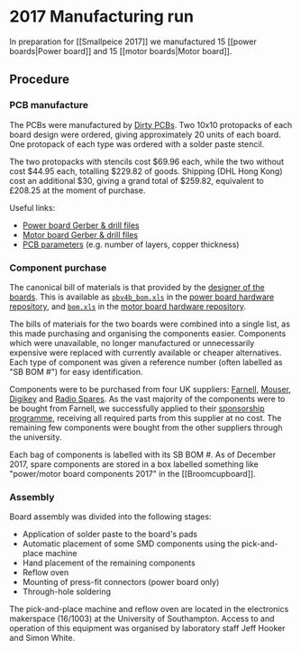 # 2017 Manufacturing run

In preparation for [[Smallpeice 2017]] we manufactured 15 [[power boards|Power board]] and 15 [[motor boards|Motor board]].

## Procedure

### PCB manufacture

The PCBs were manufactured by [Dirty PCBs][dirtypcbs]. Two 10x10 protopacks of each board design were ordered, giving approximately 20 units of each board. One protopack of each type was ordered with a solder paste stencil.

The two protopacks with stencils cost $69.96 each, while the two without cost $44.95 each, totalling $229.82 of goods. Shipping (DHL Hong Kong) cost an additional $30, giving a grand total of $259.82, equivalent to £208.25 at the moment of purchase.

Useful links:

* [Power board Gerber & drill files][pb-gerbers]
* [Motor board Gerber & drill files][mb-gerbers]
* [PCB parameters][pcb-params] (e.g. number of layers, copper thickness)

### Component purchase

The canonical bill of materials is that provided by the [designer of the boards][sr]. This is available as [`pbv4b_bom.xls`][pb-upstream-bom] in the [power board hardware repository][pb-hw-repo], and [`bom.xls`][mb-upstream-bom] in the [motor board hardware repository][mb-hw-repo].

The bills of materials for the two boards were combined into a single list, as this made purchasing and organising the components easier. Components which were unavailable, no longer manufactured or unnecessarily expensive were replaced with currently available or cheaper alternatives. Each type of component was given a reference number (often labelled as "SB BOM #") for easy identification.

Components were to be purchased from four UK suppliers: [Farnell][farnell], [Mouser][mouser], [Digikey][digikey] and [Radio Spares][rs]. As the vast majority of the components were to be bought from Farnell, we successfully applied to their [sponsorship programme][farnell-sponsor], receiving all required parts from this supplier at no cost. The remaining few components were bought from the other suppliers through the university.

Each bag of components is labelled with its SB BOM #. As of December 2017, spare components are stored in a box labelled something like "power/motor board components 2017" in the [[Broomcupboard]].

### Assembly

Board assembly was divided into the following stages:

* Application of solder paste to the board's pads
* Automatic placement of some SMD components using the pick-and-place machine 
* Hand placement of the remaining components
* Reflow oven
* Mounting of press-fit connectors (power board only)
* Through-hole soldering

The pick-and-place machine and reflow oven are located in the electronics makerspace (16/1003) at the University of Southampton. Access to and operation of this equipment was organised by laboratory staff Jeff Hooker and Simon White.

[pb-gerbers]: https://github.com/sourcebots/power-v4-hw/tree/f81ed4144ed8709b8eb28f929673265573d2dbd4/gerbers
[pb-upstream-bom]: https://github.com/sourcebots/power-v4-hw/blob/master/pbv4b_bom.xls
[pb-hw-repo]: https://github.com/sourcebots/power-v4-hw/
[mb-gerbers]: https://github.com/sourcebots/motor-v4-hw/tree/15560517e90b2f70e29619c8521b9d2edd34be93/gerbers
[mb-upstream-bom]: https://github.com/sourcebots/motor-v4-hw/blob/master/bom.xls
[mb-hw-repo]: https://github.com/sourcebots/motor-v4-hw/
[pcb-params]: https://github.com/sourcebots/wiki/blob/master/assets/documents/pcb-order-details-2017.pdf

[digikey]: https://www.digikey.co.uk/
[dirtypcbs]: https://dirtypcbs.com/
[farnell]: https://uk.farnell.com/
[farnell-sponsor]: http://uk.farnell.com/university-program
[mouser]: https://www.mouser.co.uk/
[rs]: https://uk.rs-online.com/web/
[sr]: https://studentrobotics.org/

